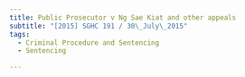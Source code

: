```yaml
---
title: Public Prosecutor v Ng Sae Kiat and other appeals 
subtitle: "[2015] SGHC 191 / 30\_July\_2015"
tags:
  - Criminal Procedure and Sentencing
  - Sentencing

---
```


